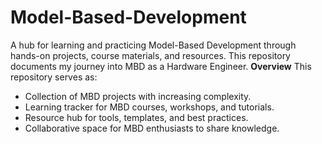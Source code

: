 # Model-Based-Development
A hub for learning and practicing Model-Based Development through hands-on projects, course materials, and resources. This repository documents my journey into MBD as a Hardware Engineer. 
**Overview**
This repository serves as:

* Collection of MBD projects with increasing complexity.
* Learning tracker for MBD courses, workshops, and tutorials.
* Resource hub for tools, templates, and best practices.
* Collaborative space for MBD enthusiasts to share knowledge.

